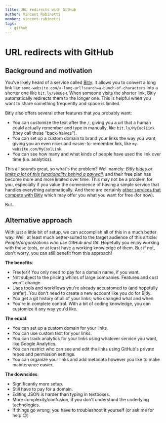 ```yaml
---
title: URL redirects with GitHub
author: Vincent Rubinetti
member: vincent-rubinetti
tags:
  - github
---
```


# <i class="fa-solid fa-diamond-turn-right"></i>URL redirects with GitHub

## Background and motivation

You've likely heard of a service called [Bitly](https://bitly.com/).
It allows you to convert a long link like `some-website.com/a-long-url?search=a-bunch-of-characters` into a shorter one like `bit.ly/98K8eH`.
When someone visits the shorter link, Bitly automatically redirects them to the longer one.
This is helpful when you want to share something frequently and space is limited.

Bitly also offers several other features that you probably want:

- You can customize the text after the `/`, giving you a url that a human could actually remember and type in manually, like `bit.ly/MyCoolLink` (they call these "back-halves").
- You can set up a custom domain to brand your links the way you want, giving you an even nicer and easier-to-remember link, like `my-website.com/MyCoolLink`.
- You can see how many and what kinds of people have used the link over time (i.e. analytics).

This all sounds great, so what's the problem?
Well namely: _Bitly [hides or limits a lot of this functionality behind a paywall](https://bitly.com/pages/pricing)_, and their free plan has become more and more limited over time.
This may not be a problem for you, especially if you value the convenience of having a simple service that handles everything automatically.
And there are certainly [other services that compete with Bitly](https://zapier.com/blog/best-url-shorteners/) which may offer you what you want for free (for now).

But...

## Alternative approach

With just a little bit of setup, we can accomplish all of this in a much better way.
Well, at least much better-suited to the target audience of this article: _People/organizations who use GitHub and Git_.
Hopefully you enjoy working with these tools, or at least have a working knowledge of them.
But if not, don't worry, you can still benefit from this approach!

**The benefits**:

- Free(er)!
  You only need to pay for a domain name, if you want.
- Not subject to the pricing whims of large companies.
  Features and cost won't change.
- Uses tools and workflows you're already accustomed to (and hopefully prefer).
  You don't need to create a new account like you do for Bitly.
- You get a git history of all of your links; who changed what and when.
- You're in complete control. 
  With a bit of coding knowledge, you can customize it any way you'd like.
  
**The equal**:

- You can set up a custom domain for your links.
- You can use custom text for your links.
- You can track analytics for your links using whatever service you want, like Google Analytics.
- You can restrict who can see and edit the links using GitHub's private repos and permission settings.
- You can organize your links and add metadata however you like to make maintenance easier.

**The downsides**:

- Significantly more setup.
- Still have to pay for a domain.
- Editing JSON is harder than typing in textboxes.
- More complexity/confusion, if you don't understand the underlying technologies.
- If things go wrong, you have to troubleshoot it yourself (or ask me for help 😉)

